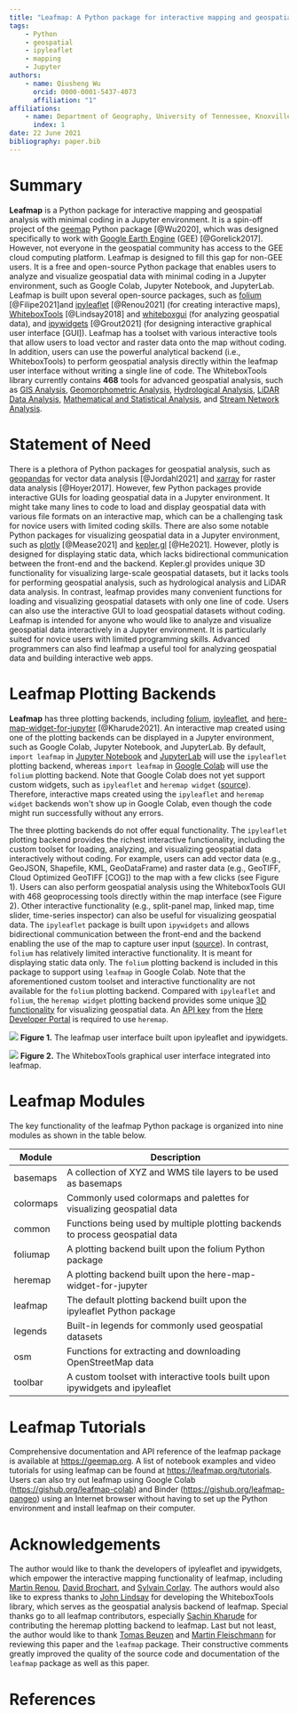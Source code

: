 ```yaml
---
title: "Leafmap: A Python package for interactive mapping and geospatial analysis with minimal coding in a Jupyter environment"
tags:
    - Python
    - geospatial
    - ipyleaflet
    - mapping
    - Jupyter
authors:
    - name: Qiusheng Wu
      orcid: 0000-0001-5437-4073
      affiliation: "1"
affiliations:
    - name: Department of Geography, University of Tennessee, Knoxville, TN 37996, United States
      index: 1
date: 22 June 2021
bibliography: paper.bib
---
```


# Summary

**Leafmap** is a Python package for interactive mapping and geospatial analysis with minimal coding in a Jupyter environment. It is a spin-off project of the [geemap](https://geemap.org) Python package [@Wu2020], which was designed specifically to work with [Google Earth Engine](https://earthengine.google.com) (GEE) [@Gorelick2017]. However, not everyone in the geospatial community has access to the GEE cloud computing platform. Leafmap is designed to fill this gap for non-GEE users. It is a free and open-source Python package that enables users to analyze and visualize geospatial data with minimal coding in a Jupyter environment, such as Google Colab, Jupyter Notebook, and JupyterLab. Leafmap is built upon several open-source packages, such as [folium](https://github.com/python-visualization/folium) [@Filipe2021]and [ipyleaflet](https://github.com/jupyter-widgets/ipyleaflet) [@Renou2021] (for creating interactive maps), [WhiteboxTools](https://github.com/jblindsay/whitebox-tools) [@Lindsay2018] and [whiteboxgui](https://github.com/giswqs/whiteboxgui) (for analyzing geospatial data), and [ipywidgets](https://github.com/jupyter-widgets/ipywidgets) [@Grout2021] (for designing interactive graphical user interface [GUI]). Leafmap has a toolset with various interactive tools that allow users to load vector and raster data onto the map without coding. In addition, users can use the powerful analytical backend (i.e., WhiteboxTools) to perform geospatial analysis directly within the leafmap user interface without writing a single line of code. The WhiteboxTools library currently contains **468** tools for advanced geospatial analysis, such as [GIS Analysis](https://jblindsay.github.io/wbt_book/available_tools/gis_analysis.html), [Geomorphometric Analysis](https://jblindsay.github.io/wbt_book/available_tools/geomorphometric_analysis.html), [Hydrological Analysis](https://jblindsay.github.io/wbt_book/available_tools/hydrological_analysis.html), [LiDAR Data Analysis](https://jblindsay.github.io/wbt_book/available_tools/lidar_tools.html), [Mathematical and Statistical Analysis](https://jblindsay.github.io/wbt_book/available_tools/mathand_stats_tools.html), and [Stream Network Analysis](https://jblindsay.github.io/wbt_book/available_tools/stream_network_analysis.html).

# Statement of Need

There is a plethora of Python packages for geospatial analysis, such as [geopandas](https://github.com/geopandas/geopandas) for vector data analysis [@Jordahl2021] and [xarray](https://github.com/pydata/xarray) for raster data analysis [@Hoyer2017]. However, few Python packages provide interactive GUIs for loading geospatial data in a Jupyter environment. It might take many lines to code to load and display geospatial data with various file formats on an interactive map, which can be a challenging task for novice users with limited coding skills. There are also some notable Python packages for visualizing geospatial data in a Jupyter environment, such as [plotly](https://github.com/plotly/plotly.py) [@Mease2021] and [kepler.gl](https://docs.kepler.gl/docs/keplergl-jupyter) [@He2021]. However, plotly is designed for displaying static data, which lacks bidirectional communication between the front-end and the backend. Kepler.gl provides unique 3D functionality for visualizing large-scale geospatial datasets, but it lacks tools for performing geospatial analysis, such as hydrological analysis and LiDAR data analysis. In contrast, leafmap provides many convenient functions for loading and visualizing geospatial datasets with only one line of code. Users can also use the interactive GUI to load geospatial datasets without coding. Leafmap is intended for anyone who would like to analyze and visualize geospatial data interactively in a Jupyter environment. It is particularly suited for novice users with limited programming skills. Advanced programmers can also find leafmap a useful tool for analyzing geospatial data and building interactive web apps.

# Leafmap Plotting Backends

**Leafmap** has three plotting backends, including [folium](https://github.com/python-visualization/folium), [ipyleaflet](https://github.com/jupyter-widgets/ipyleaflet), and [here-map-widget-for-jupyter](https://github.com/heremaps/here-map-widget-for-jupyter) [@Kharude2021]. An interactive map created using one of the plotting backends can be displayed in a Jupyter environment, such as Google Colab, Jupyter Notebook, and JupyterLab. By default, `import leafmap` in [Jupyter Notebook](https://gishub.org/leafmap-pangeo) and [JupyterLab](https://gishub.org/leafmap-binder) will use the `ipyleaflet` plotting backend, whereas `import leafmap` in [Google Colab](https://gishub.org/leafmap-colab) will use the `folium` plotting backend. Note that Google Colab does not yet support custom widgets, such as `ipyleaflet` and `heremap widget` ([source](https://github.com/googlecolab/colabtools/issues/498#issuecomment-695335421)). Therefore, interactive maps created using the `ipyleaflet` and `heremap widget` backends won't show up in Google Colab, even though the code might run successfully without any errors.

The three plotting backends do not offer equal functionality. The `ipyleaflet` plotting backend provides the richest interactive functionality, including the custom toolset for loading, analyzing, and visualizing geospatial data interactively without coding. For example, users can add vector data (e.g., GeoJSON, Shapefile, KML, GeoDataFrame) and raster data (e.g., GeoTIFF, Cloud Optimized GeoTIFF [COG]) to the map with a few clicks (see Figure 1). Users can also perform geospatial analysis using the WhiteboxTools GUI with 468 geoprocessing tools directly within the map interface (see Figure 2). Other interactive functionality (e.g., split-panel map, linked map, time slider, time-series inspector) can also be useful for visualizing geospatial data. The `ipyleaflet` package is built upon `ipywidgets` and allows bidirectional communication between the front-end and the backend enabling the use of the map to capture user input ([source](https://blog.jupyter.org/interactive-gis-in-jupyter-with-ipyleaflet-52f9657fa7a)). In contrast, `folium` has relatively limited interactive functionality. It is meant for displaying static data only. The `folium` plotting backend is included in this package to support using `leafmap` in Google Colab. Note that the aforementioned custom toolset and interactive functionality are not available for the `folium` plotting backend. Compared with `ipyleaflet` and `folium`, the `heremap widget` plotting backend provides some unique [3D functionality](https://github.com/heremaps/here-map-widget-for-jupyter#use-ipywidgets-controls-to-build-an-interactive-gui) for visualizing geospatial data. An [API key](https://developer.here.com/documentation/identity-access-management/dev_guide/topics/dev-apikey.html) from the [Here Developer Portal](https://developer.here.com/) is required to use `heremap`.

![](https://i.imgur.com/pe7CoC7.png)
**Figure 1.** The leafmap user interface built upon ipyleaflet and ipywidgets.

![](https://i.imgur.com/5GzDG3W.png)
**Figure 2.** The WhiteboxTools graphical user interface integrated into leafmap.

# Leafmap Modules

The key functionality of the leafmap Python package is organized into nine modules as shown in the table below.

| Module    | Description                                                                   |
| --------- | ----------------------------------------------------------------------------- |
| basemaps  | A collection of XYZ and WMS tile layers to be used as basemaps                |
| colormaps | Commonly used colormaps and palettes for visualizing geospatial data          |
| common    | Functions being used by multiple plotting backends to process geospatial data |
| foliumap  | A plotting backend built upon the folium Python package                       |
| heremap   | A plotting backend built upon the here-map-widget-for-jupyter                 |
| leafmap   | The default plotting backend built upon the ipyleaflet Python package         |
| legends   | Built-in legends for commonly used geospatial datasets                        |
| osm       | Functions for extracting and downloading OpenStreetMap data                   |
| toolbar   | A custom toolset with interactive tools built upon ipywidgets and ipyleaflet  |

# Leafmap Tutorials

Comprehensive documentation and API reference of the leafmap package is available at https://geemap.org. A list of notebook examples and video tutorials for using leafmap can be found at https://leafmap.org/tutorials. Users can also try out leafmap using Google Colab (https://gishub.org/leafmap-colab) and Binder (https://gishub.org/leafmap-pangeo) using an Internet browser without having to set up the Python environment and install leafmap on their computer.

# Acknowledgements

The author would like to thank the developers of ipyleaflet and ipywidgets, which empower the interactive mapping functionality of leafmap, including [Martin Renou](https://github.com/martinRenou), [David Brochart](https://github.com/davidbrochart), and [Sylvain Corlay](https://github.com/SylvainCorlay). The authors would also like to express thanks to [John Lindsay](https://github.com/jblindsay) for developing the WhiteboxTools library, which serves as the geospatial analysis backend of leafmap. Special thanks go to all leafmap contributors, especially [Sachin Kharude](https://github.com/sackh) for contributing the heremap plotting backend to leafmap. Last but not least, the author would like to thank [Tomas Beuzen](https://github.com/TomasBeuzen) and [Martin Fleischmann](https://github.com/martinfleis) for reviewing this paper and the `leafmap` package. Their constructive comments greatly improved the quality of the source code and documentation of the `leafmap` package as well as this paper.

# References

